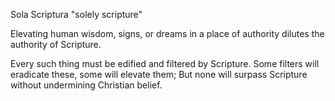 Sola Scriptura
"solely scripture"


Elevating human wisdom, signs, or dreams in a place of authority dilutes the authority of Scripture.

Every such thing must be edified and filtered by Scripture.
Some filters will eradicate these, some will elevate them;
But none will surpass Scripture without undermining Christian belief. 


